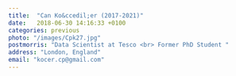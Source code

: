 ```yaml
---
title:  "Can Ko&ccedil;er (2017-2021)"
date:   2018-06-30 14:16:33 +0100
categories: previous
photo: "/images/Cpk27.jpg"
postmorris: "Data Scientist at Tesco <br> Former PhD Student "
address: "London, England"
email: "kocer.cp@gmail.com"
---
```


